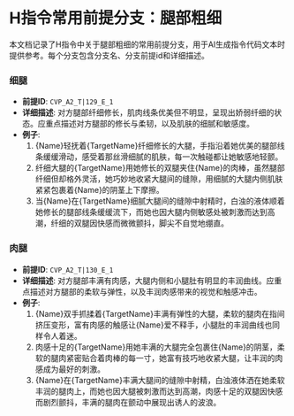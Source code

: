# H指令常用前提分支：腿部粗细

本文档记录了H指令中关于腿部粗细的常用前提分支，用于AI生成指令代码文本时提供参考。每个分支包含分支名、分支前提id和详细描述。

### 细腿
- **前提ID**: `CVP_A2_T|129_E_1`
- **详细描述**: 对方腿部纤细修长，肌肉线条优美但不明显，呈现出娇弱纤细的状态。应重点描述对方腿部的修长与柔韧，以及肌肤的细腻和敏感度。
- **例子**:
  1. {Name}轻抚着{TargetName}纤细修长的大腿，手指沿着她优美的腿部线条缓缓滑动，感受着那丝滑细腻的肌肤，每一次触碰都让她敏感地轻颤。
  2. 纤细大腿的{TargetName}用她修长的双腿夹住{Name}的肉棒，虽然腿部纤细但却格外灵活，她巧妙地收紧大腿间的缝隙，用细腻的大腿内侧肌肤紧紧包裹着{Name}的阴茎上下摩擦。
  3. 当{Name}在{TargetName}细腻大腿间的缝隙中射精时，白浊的液体顺着她修长的腿部线条缓缓流下，而她也因大腿内侧敏感处被刺激而达到高潮，纤细的双腿因快感而微微颤抖，脚尖不自觉地绷直。

### 肉腿
- **前提ID**: `CVP_A2_T|130_E_1`
- **详细描述**: 对方腿部丰满有肉感，大腿内侧和小腿肚有明显的丰润曲线。应重点描述对方腿部的柔软与弹性，以及丰润肉感带来的视觉和触感冲击。
- **例子**:
  1. {Name}双手抓揉着{TargetName}丰满有弹性的大腿，柔软的腿肉在指间挤压变形，富有肉感的触感让{Name}爱不释手，小腿肚的丰润曲线也同样令人着迷。
  2. 肉感十足的{TargetName}用她丰满的大腿完全包裹住{Name}的阴茎，柔软的腿肉紧密贴合着肉棒的每一寸，她富有技巧地收紧大腿，让丰润的肉感成为最好的刺激。
  3. {Name}在{TargetName}丰满大腿间的缝隙中射精，白浊液体洒在她柔软丰润的腿肉上，而她也因大腿被刺激而达到高潮，肉感十足的双腿因快感而剧烈颤抖，丰满的腿肉在颤动中展现出诱人的波浪。